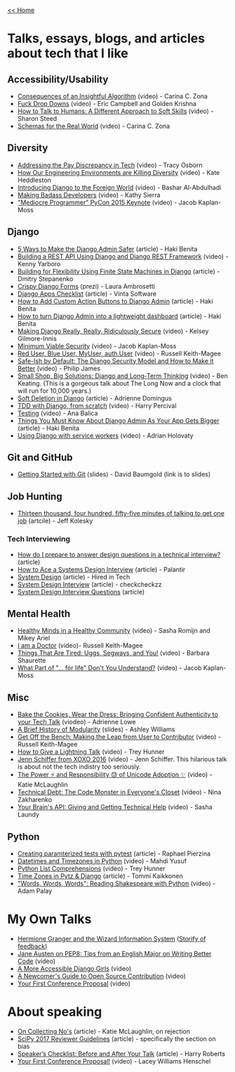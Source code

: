 [<< Home](../README.md)

# Talks, essays, blogs, and articles about tech that I like

## Accessibility/Usability
- [Consequences of an Insightful Algorithm](https://www.youtube.com/watch?v=5e-mZnYAih8&list=PLE7tQUdRKcyaRCK5zIQFW-5XcPZOE-y9t&index=45) (video) - Carina C. Zona
- [Fuck Drop Downs](http://www.fuckdropdowns.com/) (video) - Eric Campbell and Golden Krishna 
- [How to Talk to Humans: A Different Approach to Soft Skills](https://www.youtube.com/watch?v=QrqiOsod6WI&index=30&list=PLE7tQUdRKcyaRCK5zIQFW-5XcPZOE-y9t) (video) - Sharon Steed
- [Schemas for the Real World](https://www.youtube.com/watch?v=PYYfVqtcWQY) (video) - Carina C. Zona

## Diversity
- [Addressing the Pay Discrepancy in Tech](https://www.youtube.com/watch?v=oNN0EjJ6o90&list=PLB1PViL_KEtc0yNMpoKTOJnnVMv0MLIwB&index=2) (video) - Tracy Osborn
- [How Our Engineering Environments are Killing Diversity](https://www.youtube.com/watch?v=kNke_4WOWAU) (video) - Kate Heddleston
- [Introducing Django to the Foreign World](https://opbeat.com/events/djangocon-eu-2016/) (video) - Bashar Al-Abdulhadi
- [Making Badass Developers](https://www.youtube.com/watch?v=FKTxC9pl-WM&list=PL38C6768951A6529C&index=21) (video) - Kathy Sierra
- ["Mediocre Programmer" PyCon 2015 Keynote](https://www.youtube.com/watch?v=hIJdFxYlEKE) (video) - Jacob Kaplan-Moss

## Django
- [5 Ways to Make the Django Admin Safer](https://hackernoon.com/5-ways-to-make-django-admin-safer-eb7753698ac8) (article) - Haki Benita
- [Building a REST API Using Django and Django REST Framework](https://www.youtube.com/watch?v=PwssEec3IRw) (video) - Kenny Yarboro
- [Building for Flexibility Using Finite State Machines in Django](https://medium.com/@distillerytech/building-for-flexibility-using-finite-state-machines-in-django-2e36ddbd7708) (article) - Dmitry Stepanenko
- [Crispy Django Forms](https://prezi.com/mjidlobntpof/crispy-django-forms/?utm_campaign=share&utm_medium=copy) (prezi) - Laura Ambrosetti
- [Django Apps Checklist](http://djangoappschecklist.com/) (article) - Vinta Software 
- [How to Add Custom Action Buttons to Django Admin](https://medium.com/@hakibenita/how-to-add-custom-action-buttons-to-django-admin-8d266f5b0d41) (article) - Haki Benita 
- [How to turn Django Admin into a lightweight dashboard](https://medium.com/@hakibenita/how-to-turn-django-admin-into-a-lightweight-dashboard-a0e0bbf609ad) (article) - Haki Benita
- [Making Django Really, Really, Ridiculously Secure](https://www.youtube.com/watch?v=H2llNbMe-V4&list=PLE7tQUdRKcyaRCK5zIQFW-5XcPZOE-y9t&index=37) (video) - Kelsey Gilmore-Innis
- [Minimum Viable Security](https://www.youtube.com/watch?v=r-fjUVMPidk&index=17&list=PLE7tQUdRKcyaRCK5zIQFW-5XcPZOE-y9t) (video) - Jacob Kaplan-Moss
- [Red User, Blue User, MyUser, auth.User](https://www.youtube.com/watch?v=KHg6AoExYjs) (video) - Russell Keith-Magee
- [Safe-Ish by Default: The Django Security Model and How to Make it Better](https://opbeat.com/events/djangocon-eu-2016/) (video) - Philip James
- [Small Shop, Big Solutions: Django and Long-Term Thinking](https://www.youtube.com/watch?v=ghTNAzTOR3o&list=PL38C6768951A6529C&index=9) (video) - Ben Keating. (This is a gorgeous talk about The Long Now and a clock that will run for 10,000 years.)
- [Soft Deletion in Django](https://medium.com/@adriennedomingus/soft-deletion-in-django-e4882581c340) (article) - Adrienne Domingus
- [TDD with Django, from scratch](https://www.youtube.com/watch?v=vQjmz9wCjLA) (video) - Harry Percival
- [Testing](https://www.youtube.com/watch?v=EHyKzPQFXzo) (video) - Ana Balica 
- [Things You Must Know About Django Admin As Your App Gets Bigger](https://medium.com/@hakibenita/things-you-must-know-about-django-admin-as-your-app-gets-bigger-6be0b0ee9614) (article) - Haki Benita
- [Using Django with service workers](https://opbeat.com/events/djangocon-eu-2016/) (video) - Adrian Holovaty

## Git and GitHub
- [Getting Started with Git](https://speakerdeck.com/singingwolfboy/get-started-with-git) (slides) - David Baumgold (link is to slides)

## Job Hunting 
- [Thirteen thousand, four hundred, fifty-five minutes of talking to get one job](http://kolesky.com/datums/job-search/) (artcile) - Jeff Kolesky

### Tech Interviewing 
- [How do I prepare to answer design questions in a technical interview?](https://www.quora.com/How-do-I-prepare-to-answer-design-questions-in-a-technical-interview) (article)
- [How to Ace a Systems Design Interview](https://www.palantir.com/2011/10/how-to-ace-a-systems-design-interview/) (article) - Palantir
- [System Design](https://www.hiredintech.com/system-design) (article) - Hired in Tech
- [System Design Interview](https://github.com/checkcheckzz/system-design-interview) (article)  - checkcheckzz
- [System Design Interview Questions](https://www.careercup.com/page?pid=system-design-interview-questions) (article)


## Mental Health
- [Healthy Minds in a Healthy Community](https://opbeat.com/events/djangocon-eu-2016/) (video) - Sasha Romijn and Mikey Ariel
- [I am a Doctor](https://www.youtube.com/watch?v=OC3v5uXR9Qc&list=PLE7tQUdRKcyaRCK5zIQFW-5XcPZOE-y9t&index=24) (video)- Russell Keith-Magee
- [Things That Are Tired: Uggs, Segways, and You!](https://www.youtube.com/watch?v=WnCPT46tt6U&index=25&list=PLE7tQUdRKcyaRCK5zIQFW-5XcPZOE-y9t) (video) - Barbara Shaurette
- [What Part of "... for life" Don't You Understand?](https://www.youtube.com/watch?v=EqcuzSwySR4&list=PLE7tQUdRKcyaj-yF7SCHpd1b45-LXcvft&index=1) (video) - Jacob Kaplan-Moss

## Misc
- [Bake the Cookies, Wear the Dress: Bringing Confident Authenticity to your Tech Talk](https://www.youtube.com/watch?v=gtsZJpzOuFQ) (viodeo) - Adrienne Lowe
- [A Brief History of Modularity](https://ashleygwilliams.github.io/jsconfeu-2017) (slides) - Ashley Williams 
- [Get Off the Bench: Making the Leap from User to Contributor](http://pyvideo.org/video/1409/get-off-the-bench-making-the-leap-from-user-to-c) (video) - Russell Keith-Magee
- [How to Give a Lightning Talk](https://t.co/vnrflmIioM) (video) - Trey Hunner
- [Jenn Schiffer from XOXO 2016](https://www.youtube.com/watch?v=wewAC5X_CZ8) (video) - Jenn Schiffer. This hilarious talk is about not the tech indistry too seriously. 
- [The Power :zap: and Responsibility :sweat: of Unicode Adoption :sparkles:](https://opbeat.com/events/djangocon-eu-2016/) (video) - Katie McLaughlin
- [Technical Debt: The Code Monster in Everyone's Closet](https://www.youtube.com/watch?v=T5CjkpiouOw) (video) - Nina Zakharenko
- [Your Brain's API: Giving and Getting Technical Help](https://www.youtube.com/watch?v=hY14Er6JX2s) (video) - Sasha Laundy


## Python
- [Creating paramterized tests with pytest](https://raphael.codes/blog/create-parametrized-tests-with-pytest/) (article) - Raphael Pierzina
- [Datetimes and Timezones in Python](https://www.youtube.com/watch?v=WEwUsJBQH7k) (video) - Mahdi Yusuf
- [Python List Comprehensions](https://www.youtube.com/watch?v=u-mhKtC1Xh4) (video) - Trey Hunner
- [Time Zones in Pytz & Django](https://tommikaikkonen.github.io/timezones/) (article) - Tommi Kaikkonen 
- ["Words, Words, Words": Reading Shakespeare with Python](https://www.youtube.com/watch?v=EoWG0lavg9U) (video) - Adam Palay

# My Own Talks
- [Hermione Granger and the Wizard Information System](https://opbeat.com/events/djangocon-eu-2016/) ([Storify of feedback](https://storify.com/laceynwilliams/getting-started))
- [Jane Austen on PEP8: Tips from an English Major on Writing Better Code](https://www.youtube.com/watch?v=55gXwFviOuQ) (video) 
- [A More Accessible Django Girls](https://www.youtube.com/watch?v=xTXt4dRa6Jc) (video) 
- [A Newcomer's Guide to Open Source Contribution](https://www.youtube.com/watch?v=8QaezVWLydM) (video) 
- [Your First Conference Proposal](https://www.youtube.com/watch?v=OAQAXVU1jIo) (video) 

# About speaking

- [On Collecting No's](http://glasnt.com/blog/2017/04/11/on-collecting-nos.html) (article) - Katie McLaughlin, on rejection 
- [SciPy 2017 Reviewer Guidelines](https://scipy2017.scipy.org/ehome/220975/532468/) (article) - specifically the section on bias 
- [Speaker’s Checklist: Before and After Your Talk](http://csswizardry.com/2016/06/speakers-checklist-before-and-after-your-talk/) (article) - Harry Roberts
- [Your First Conference Proposal!](https://www.youtube.com/watch?v=OAQAXVU1jIo) (video) - Lacey Williams Henschel 
